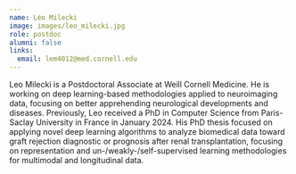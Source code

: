 ```yaml
---
name: Léo Milecki
image: images/leo_milecki.jpg
role: postdoc
alumni: false
links:
  email: lem4012@med.cornell.edu
---
```


Leo Milecki is a Postdoctoral Associate at Weill Cornell Medicine. He is working on deep learning-based methodologies applied to neuroimaging data, focusing on better apprehending neurological developments and diseases. Previously, Leo received a PhD in Computer Science from Paris-Saclay University in France in January 2024. His PhD thesis focused on applying novel deep learning algorithms to analyze biomedical data toward graft rejection diagnostic or prognosis after renal transplantation, focusing on representation and un-/weakly-/self-supervised learning methodologies for multimodal and longitudinal data.
